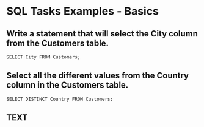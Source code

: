 # SQL Tasks Examples - Basics

## Write a statement that will select the City column from the Customers table.
```SELECT City FROM Customers;```

## Select all the different values from the Country column in the Customers table.

```SELECT DISTINCT Country FROM Customers;```

## TEXT

``` ```
